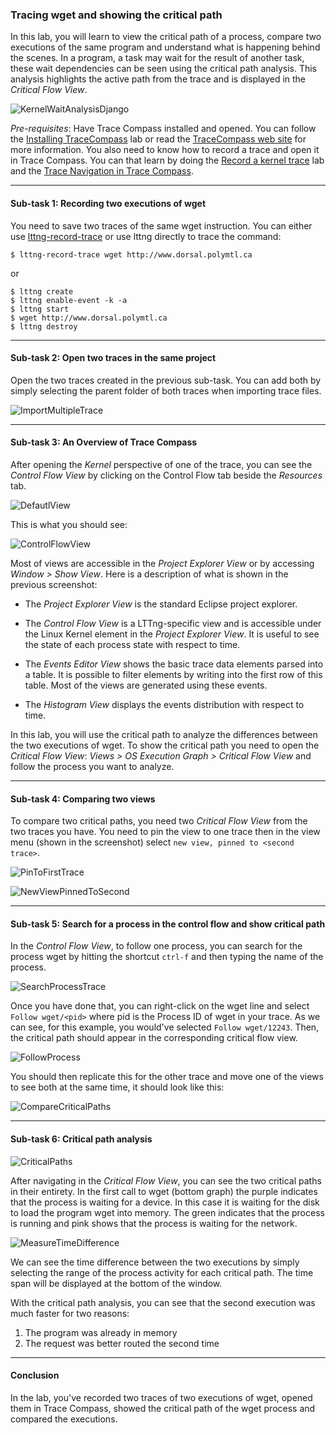 ### Tracing wget and showing the critical path

In this lab, you will learn to view the critical path of a process, compare two executions of the same program and understand what is happening behind the scenes. In a program, a task may wait for the result of another task, these wait dependencies can be seen using the critical path analysis. This analysis highlights the active path from the trace and is displayed in the *Critical Flow View*.

![KernelWaitAnalysisDjango](screenshots/kernelWaitAnalysisDjango.png "Trace Compass Kernel Wait Analysis")

*Pre-requisites*: Have Trace Compass installed and opened. You can follow the [Installing TraceCompass](00-installing-tracecompass.md) lab or read the [TraceCompass web site](https://tracecompass.org) for more information. You also need to know how to record a trace and open it in Trace Compass. You can that learn by doing the [Record a kernel trace](00-record-kernel-trace.md) lab and the [Trace Navigation in Trace Compass](01-trace-nagivation-in-tracecompass.md).

- - -

#### Sub-task 1: Recording two executions of wget

You need to save two traces of the same wget instruction. You can either use [lttng-record-trace](https://github.com/tahini/lttng-utils)
or use lttng directly to trace the command:

```
$ lttng-record-trace wget http://www.dorsal.polymtl.ca
```
or
```
$ lttng create
$ lttng enable-event -k -a
$ lttng start
$ wget http://www.dorsal.polymtl.ca
$ lttng destroy
```

- - -

#### Sub-task 2: Open two traces in the same project

Open the two traces created in the previous sub-task. You can add both by simply selecting the parent folder of both traces when importing trace files.

![ImportMultipleTrace](screenshots/importMultipleTrace.png "Trace Compass Import Multiple Traces")

- - -

#### Sub-task 3: An Overview of Trace Compass

After opening the *Kernel* perspective of one of the trace, you can see the *Control Flow View* by clicking on the Control Flow tab beside the *Resources* tab.

![DefautlView](screenshots/defaultView.png "Trace Compass Default View")

This is what you should see:

![ControlFlowView](screenshots/controlFlowView.png "Trace Compass Control Flow View")

Most of views are accessible in the *Project Explorer View* or by accessing *Window > Show View*. Here is a description of what is shown in the previous screenshot:

- The *Project Explorer View* is the standard Eclipse project explorer.

- The *Control Flow View* is a LTTng-specific view and is accessible under the Linux Kernel element in the *Project Explorer View*. It is useful to see the state of each process state with respect to time.

- The *Events Editor View* shows the basic trace data elements parsed into a table. It is possible to filter elements by writing into the first row of this table. Most of the views are generated using these events.

- The *Histogram View* displays the events distribution with respect to time.

In this lab, you will use the critical path to analyze the differences between the two executions of wget. To show the critical path you need to open the *Critical Flow View*: *Views > OS Execution Graph > Critical Flow View* and follow the process you want to analyze.


- - -

#### Sub-task 4: Comparing two views

To compare two critical paths, you need two *Critical Flow View* from the two traces you have. You need to pin the view to one trace then in the view menu (shown in the screenshot) select `new view, pinned to <second trace>`.

![PinToFirstTrace](screenshots/pinToFirstTrace.png "Trace Compass Pin to First Trace")

![NewViewPinnedToSecond](screenshots/newViewPinnedToSecond.png "Trace Compass New View Pinned to Second")

- - -

#### Sub-task 5: Search for a process in the control flow and show critical path

In the *Control Flow View*, to follow one process, you can search for the process wget by hitting the shortcut `ctrl-f` and then typing the name of the process.

![SearchProcessTrace](screenshots/searchProcessTrace.png "Trace Compass Search Process")

Once you have done that, you can right-click on the wget line and select `Follow wget/<pid>` where pid is the Process ID of wget in your trace. As we can see, for this example, you would've selected `Follow wget/12243`. Then, the critical path should appear in the corresponding critical flow view.

![FollowProcess](screenshots/followProcess.png "Trace Compass Follow Process")

You should then replicate this for the other trace and move one of the views to see both at the same time, it should look like this:

![CompareCriticalPaths](screenshots/compareCriticalPaths.png "Trace Compass Compare Critical Paths")

- - -

#### Sub-task 6: Critical path analysis

![CriticalPaths](screenshots/criticalPaths.png "Trace Compass Critical Paths")

After navigating in the *Critical Flow View*, you can see the two critical paths in their entirety. In the first call to wget (bottom graph) the purple indicates that the process is waiting for a device. In this case it is waiting for the disk to load the program wget into memory. The green indicates that the process is running and pink shows that the process is waiting for the network.

![MeasureTimeDifference](screenshots/measureTimeDifference.png "Trace Compass Measure Time Difference")

We can see the time difference between the two executions by simply selecting the range of the process activity for each critical path. The time span will be displayed at the bottom of the window.

With the critical path analysis, you can see that the second execution was much faster for two reasons:
 1) The program was already in memory
 2) The request was better routed the second time

- - -

#### Conclusion

In the lab, you've recorded two traces of two executions of wget, opened them in Trace Compass, showed the critical path of the wget process and compared the executions.
